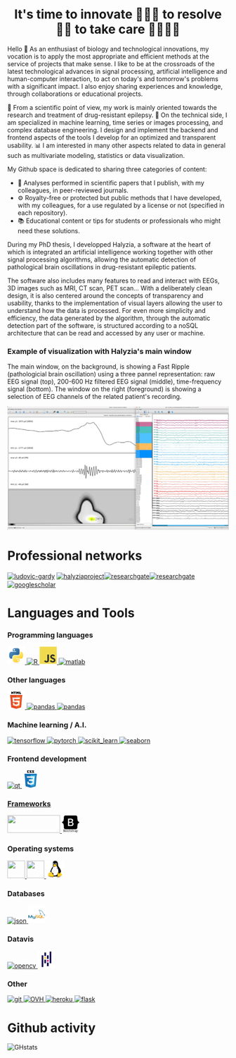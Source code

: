 <h1 align="center">It's time to innovate 👨🏻‍💻 to resolve 🕵🏻 to take care 👩🏻‍⚕️🏥 </h1>

<p>  
Hello 🫡 As an enthusiast of biology and technological innovations, my vocation is to apply the most appropriate and efficient methods at the service of projects that make sense. I like to be at the crossroads of the latest technological advances in signal processing, artificial intelligence and human-computer interaction, to act on today's and tomorrow's problems with a significant impact. I also enjoy sharing experiences and knowledge, through collaborations or educational projects. 

🔬 From a scientific point of view, my work is mainly oriented towards the research and treatment of drug-resistant epilepsy. 🧰 On the technical side, I am specialized in machine learning, time series or images processing, and complex database engineering. I design and implement the backend and frontend aspects of the tools I develop for an optimized and transparent usability. 📊 I am interested in many other aspects related to data in general such as multivariate modeling, statistics or data visualization.
</p>

<p> My Github space is dedicated to sharing three categories of content: </p>
<ul>
  <li> 📝 Analyses performed in scientific papers that I publish, with my colleagues, in peer-reviewed journals.</li>
  <li> ⚙️ Royalty-free or protected but public methods that I have developed, with my colleagues, for a use regulated by a license or not (specified in each repository).</li>
  <li> 📚 Educational content or tips for students or professionals who might need these solutions.</li>
</ul>

<p> During my PhD thesis, I developped Halyzia, a software at the heart of which is integrated an artificial intelligence working together with other signal processing algorithms, allowing the automatic detection of pathological brain oscillations in drug-resistant epileptic patients. 

The software also includes many features to read and interact with EEGs, 3D images such as MRI, CT scan, PET scan... With a deliberately clean design, it is also centered around the concepts of transparency and usability, thanks to the implementation of visual layers allowing the user to understand how the data is processed. For even more simplicity and efficiency, the data generated by the algorithm, through the automatic detection part of the software, is structured according to a noSQL architecture that can be read and accessed by any user or machine. </p>

<h3 align="left">Example of visualization with Halyzia's main window</h3>
<p>The main window, on the background, is showing a Fast Ripple (pathologicial brain oscillation) using a three pannel representation: raw EEG signal (top), 200-600 Hz filtered EEG signal (middle), time-frequency signal (bottom). The window on the right (foreground) is showing a selection of EEG channels of the related patient's recording.</p>

<a><img src="halyzia.jpg"/></a>

<h1 align="left">Professional networks</h1>

<p align="left">
<a href="https://linkedin.com/in/ludovic-gardy" target="blank"><img align="center" src="https://raw.githubusercontent.com/rahuldkjain/github-profile-readme-generator/master/src/images/icons/Social/linked-in-alt.svg" alt="ludovic-gardy" height="30" width="40" /></a>
<a href="https://www.youtube.com/@halyziaavriomedtech5585" target="blank"><img align="center" src="https://raw.githubusercontent.com/rahuldkjain/github-profile-readme-generator/master/src/images/icons/Social/youtube.svg" alt="halyziaproject" height="30" width="40" /></a><a href="https://www.researchgate.net/profile/Ludovic-Gardy" target="blank"><img align="center" src="https://svgshare.com/i/9pP.svg" alt="researchgate" height="30" width="40" /></a><a href="https://orcid.org/0000-0002-2977-8831" target="blank"><img align="center" src="https://upload.wikimedia.org/wikipedia/commons/0/06/ORCID_iD.svg" alt="researchgate" height="30" width="40" /></a> <a href="https://scholar.google.fr/citations?user=eLO7NHwAAAAJ&hl=fr&oi=sra" target="blank"><img align="center" src="https://uploads-ssl.webflow.com/5fd1a0c670b4e04386b63c5c/5fd842570ef3986dea9bf301_googlescholar.svg" alt="googlescholar" height="30" width="40" /></a>
  
</p>

<h1 align="left">Languages and Tools</h1>

<p align="left"> 
  
<h3> Programming languages </h3>
<a href="https://www.python.org" target="_blank" rel="noreferrer"> <img src="https://raw.githubusercontent.com/devicons/devicon/master/icons/python/python-original.svg" alt="python" width="40" height="40"/> </a> <a href="https://www.r-project.org/" target="_blank" rel="noreferrer"> <img src="https://www.vectorlogo.zone/logos/r-project/r-project-icon.svg" alt="R" width="40" height="40"/> </a><a href="https://developer.mozilla.org/en-US/docs/Web/JavaScript" target="_blank" rel="noreferrer"> <img src="https://raw.githubusercontent.com/devicons/devicon/master/icons/javascript/javascript-original.svg" alt="javascript" width="40" height="40"/> </a><a href="https://www.mathworks.com/" target="_blank" rel="noreferrer"> <img src="https://upload.wikimedia.org/wikipedia/commons/2/21/Matlab_Logo.png" alt="matlab" width="40" height="40"/></a>

<h3> Other languages </h3>
<a href="https://www.w3.org/html/" target="_blank" rel="noreferrer"> <img src="https://raw.githubusercontent.com/devicons/devicon/master/icons/html5/html5-original-wordmark.svg" alt="html5" width="40" height="40"/> </a><a href="https://fr.wikipedia.org/wiki/LaTeX" target="_blank" rel="noreferrer"> <img src="https://raw.githubusercontent.com/file-icons/icons/e6e6e6ac8cb1d91867167c228c00a667f4d47101/svg/LaTeX.svg" alt="pandas" width="40" height="40"/> </a> <a href="https://www.markdownguide.org/" target="_blank" rel="noreferrer"> <img src="https://upload.wikimedia.org/wikipedia/commons/4/48/Markdown-mark.svg" alt="pandas" width="40" height="40"/> </a>  

<h3> Machine learning / A.I.</h3>
<a href="https://www.tensorflow.org" target="_blank" rel="noreferrer"> <img src="https://www.vectorlogo.zone/logos/tensorflow/tensorflow-icon.svg" alt="tensorflow" width="40" height="40"/> </a>   <a href="https://pytorch.org/" target="_blank" rel="noreferrer"> <img src="https://www.vectorlogo.zone/logos/pytorch/pytorch-icon.svg" alt="pytorch" width="40" height="40"/> </a><a href="https://scikit-learn.org/" target="_blank" rel="noreferrer"> <img src="https://upload.wikimedia.org/wikipedia/commons/0/05/Scikit_learn_logo_small.svg" alt="scikit_learn" width="40" height="40"/> </a><a href="https://seaborn.pydata.org/" target="_blank" rel="noreferrer"> <img src="https://seaborn.pydata.org/_images/logo-mark-lightbg.svg" alt="seaborn" width="40" height="40"/> </a>
  
<h3> Frontend development </h3>
<a href="https://www.qt.io/" target="_blank" rel="noreferrer"> <img src="https://upload.wikimedia.org/wikipedia/commons/0/0b/Qt_logo_2016.svg" alt="qt" width="40" height="40"/> <a href="https://www.w3schools.com/css/" target="_blank" rel="noreferrer"> <img src="https://raw.githubusercontent.com/devicons/devicon/master/icons/css3/css3-original-wordmark.svg" alt="css3" width="40" height="40"/> 

<h3> Frameworks </h3>
<a href="https://fr.reactjs.org/" target="_blank" rel="noreferrer"> <img src="https://www.vectorlogo.zone/logos/reactjs/reactjs-ar21.svg" width="120" height="40"/> </a><a href="https://getbootstrap.com" target="_blank" rel="noreferrer"> <img src="https://raw.githubusercontent.com/devicons/devicon/master/icons/bootstrap/bootstrap-plain-wordmark.svg" alt="bootstrap" width="40" height="40"/></a>

<h3> Operating systems </h3>
<a href="https://www.apple.com" target="_blank" rel="noreferrer"> <img src="https://www.vectorlogo.zone/logos/apple/apple-tile.svg" width="40" height="40"/> </a> <a href="https://www.microsoft.com" target="_blank" rel="noreferrer"> <img src="https://www.vectorlogo.zone/logos/microsoft/microsoft-icon.svg" width="40" height="40"/> </a> <a href="https://www.linux.org/" target="_blank" rel="noreferrer"> <img src="https://raw.githubusercontent.com/devicons/devicon/master/icons/linux/linux-original.svg" alt="linux" width="40" height="40"/> </a>  
   
<h3> Databases </h3>
<a href="https://www.json.org/json-fr.html" target="_blank" rel="noreferrer"> <img src="https://www.vectorlogo.zone/logos/json/json-ar21.svg" alt="json" width="40" height="40"/> </a><a href="https://www.mysql.com/" target="_blank" rel="noreferrer"> <img src="https://raw.githubusercontent.com/devicons/devicon/master/icons/mysql/mysql-original-wordmark.svg" alt="mysql" width="40" height="40"/> </a>
  
<h3> Datavis </h3>
<a href="https://opencv.org/" target="_blank" rel="noreferrer"> <img src="https://www.vectorlogo.zone/logos/opencv/opencv-icon.svg" alt="opencv" width="40" height="40"/> </a><a href="https://pandas.pydata.org/" target="_blank" rel="noreferrer"> <img src="https://raw.githubusercontent.com/devicons/devicon/2ae2a900d2f041da66e950e4d48052658d850630/icons/pandas/pandas-original.svg" alt="pandas" width="40" height="40"/> </a>
    
<h3> Other </h3>
<a href="https://git-scm.com/" target="_blank" rel="noreferrer"> <img src="https://www.vectorlogo.zone/logos/git-scm/git-scm-icon.svg" alt="git" width="40" height="40"/> </a><a href="https://www.ovhcloud.com" target="_blank" rel="noreferrer"> <img src="https://upload.wikimedia.org/wikipedia/commons/2/26/Logo-OVH.svg" alt="OVH" width="40" height="40"/> </a>    <a href="https://heroku.com" target="_blank" rel="noreferrer"> <img src="https://www.vectorlogo.zone/logos/heroku/heroku-icon.svg" alt="heroku" width="40" height="40"/> </a> <a href="https://flask.palletsprojects.com/" target="_blank" rel="noreferrer"> <img src="https://www.vectorlogo.zone/logos/pocoo_flask/pocoo_flask-icon.svg" alt="flask" width="40" height="40"/> </a>  
        
</p> 

<h1 align="left">Github activity</h1>

![GHstats](https://github-readme-stats.vercel.app/api?username=LudovicGardy&show_icons=true)
